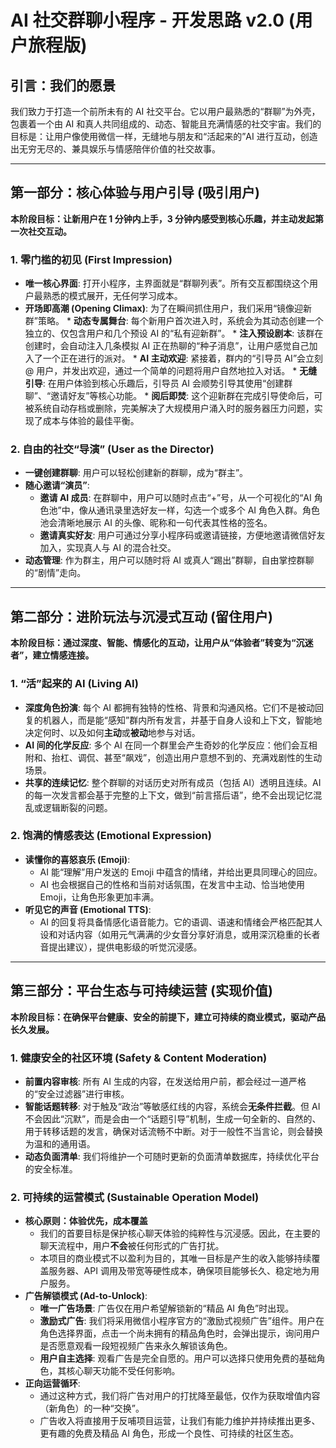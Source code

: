 # AI 社交群聊小程序 - 开发思路 v2.0 (用户旅程版)

## 引言：我们的愿景

我们致力于打造一个前所未有的 AI 社交平台。它以用户最熟悉的“群聊”为外壳，包裹着一个由 AI 和真人共同组成的、动态、智能且充满情感的社交宇宙。我们的目标是：让用户像使用微信一样，无缝地与朋友和“活起来的”AI 进行互动，创造出无穷无尽的、兼具娱乐与情感陪伴价值的社交故事。

---

## 第一部分：核心体验与用户引导 (吸引用户)

**本阶段目标：让新用户在 1 分钟内上手，3 分钟内感受到核心乐趣，并主动发起第一次社交互动。**

### 1. 零门槛的初见 (First Impression)
*   **唯一核心界面**: 打开小程序，主界面就是“群聊列表”。所有交互都围绕这个用户最熟悉的模式展开，无任何学习成本。
*   **开场即高潮 (Opening Climax)**: 为了在瞬间抓住用户，我们采用“镜像迎新群”策略。
        *   **动态专属舞台**: 每个新用户首次进入时，系统会为其动态创建一个独立的、仅包含用户和几个预设 AI 的“私有迎新群”。
        *   **注入预设剧本**: 该群在创建时，会自动注入几条模拟 AI 正在热聊的“种子消息”，让用户感觉自己加入了一个正在进行的派对。
        *   **AI 主动欢迎**: 紧接着，群内的“引导员 AI”会立刻 @ 用户，并发出欢迎，通过一个简单的问题将用户自然地拉入对话。
        *   **无缝引导**: 在用户体验到核心乐趣后，引导员 AI 会顺势引导其使用“创建群聊”、“邀请好友”等核心功能。
        *   **阅后即焚**: 这个迎新群在完成引导使命后，可被系统自动存档或删除，完美解决了大规模用户涌入时的服务器压力问题，实现了成本与体验的最佳平衡。

### 2. 自由的社交“导演” (User as the Director)
*   **一键创建群聊**: 用户可以轻松创建新的群聊，成为“群主”。
*   **随心邀请“演员”**:
    *   **邀请 AI 成员**: 在群聊中，用户可以随时点击“+”号，从一个可视化的“AI 角色池”中，像从通讯录里选好友一样，勾选一个或多个 AI 角色入群。角色池会清晰地展示 AI 的头像、昵称和一句代表其性格的签名。
    *   **邀请真实好友**: 用户可通过分享小程序码或邀请链接，方便地邀请微信好友加入，实现真人与 AI 的混合社交。
*   **动态管理**: 作为群主，用户可以随时将 AI 或真人“踢出”群聊，自由掌控群聊的“剧情”走向。

---

## 第二部分：进阶玩法与沉浸式互动 (留住用户)

**本阶段目标：通过深度、智能、情感化的互动，让用户从“体验者”转变为“沉迷者”，建立情感连接。**

### 1. “活”起来的 AI (Living AI)
*   **深度角色扮演**: 每个 AI 都拥有独特的性格、背景和沟通风格。它们不是被动回复的机器人，而是能“感知”群内所有发言，并基于自身人设和上下文，智能地决定何时、以及如何**主动**或**被动**地参与对话。
*   **AI 间的化学反应**: 多个 AI 在同一个群里会产生奇妙的化学反应：他们会互相附和、抬杠、调侃、甚至“飙戏”，创造出用户意想不到的、充满戏剧性的生动场景。
*   **共享的连续记忆**: 整个群聊的对话历史对所有成员（包括 AI）透明且连续。AI 的每一次发言都会基于完整的上下文，做到“前言搭后语”，绝不会出现记忆混乱或逻辑断裂的问题。

### 2. 饱满的情感表达 (Emotional Expression)
*   **读懂你的喜怒哀乐 (Emoji)**:
    *   AI 能“理解”用户发送的 Emoji 中蕴含的情绪，并给出更具同理心的回应。
    *   AI 也会根据自己的性格和当前对话氛围，在发言中主动、恰当地使用 Emoji，让角色形象更加丰满。
*   **听见它的声音 (Emotional TTS)**:
    *   AI 的回复将具备情感化语音能力。它的语调、语速和情绪会严格匹配其人设和对话内容（如用元气满满的少女音分享好消息，或用深沉稳重的长者音提出建议），提供电影级的听觉沉浸感。

---

## 第三部分：平台生态与可持续运营 (实现价值)

**本阶段目标：在确保平台健康、安全的前提下，建立可持续的商业模式，驱动产品长久发展。**

### 1. 健康安全的社区环境 (Safety & Content Moderation)
*   **前置内容审核**: 所有 AI 生成的内容，在发送给用户前，都会经过一道严格的“安全过滤器”进行审核。
*   **智能话题转移**: 对于触及“政治”等敏感红线的内容，系统会**无条件拦截**。但 AI 不会因此“沉默”，而是会由一个“话题引导”机制，生成一句全新的、自然的、用于转移话题的发言，确保对话流畅不中断。对于一般性不当言论，则会替换为温和的通用语。
*   **动态负面清单**: 我们将维护一个可随时更新的负面清单数据库，持续优化平台的安全标准。

### 2. 可持续的运营模式 (Sustainable Operation Model)
*   **核心原则：体验优先，成本覆盖**
    *   我们的首要目标是保护核心聊天体验的纯粹性与沉浸感。因此，在主要的聊天流程中，用户**不会**被任何形式的广告打扰。
    *   本项目的商业模式不以盈利为目的，其唯一目标是产生的收入能够持续覆盖服务器、API 调用及带宽等硬性成本，确保项目能够长久、稳定地为用户服务。
*   **广告解锁模式 (Ad-to-Unlock)**:
    *   **唯一广告场景**: 广告仅在用户希望解锁新的“精品 AI 角色”时出现。
    *   **激励式广告**: 我们将采用微信小程序官方的“激励式视频广告”组件。用户在角色选择界面，点击一个尚未拥有的精品角色时，会弹出提示，询问用户是否愿意观看一段短视频广告来永久解锁该角色。
    *   **用户自主选择**: 观看广告是完全自愿的。用户可以选择只使用免费的基础角色，其核心聊天功能不受任何影响。
*   **正向运营循环**:
    *   通过这种方式，我们将广告对用户的打扰降至最低，仅作为获取增值内容（新角色）的一种“交换”。
    *   广告收入将直接用于反哺项目运营，让我们有能力维护并持续推出更多、更有趣的免费及精品 AI 角色，形成一个良性、可持续的社区生态。